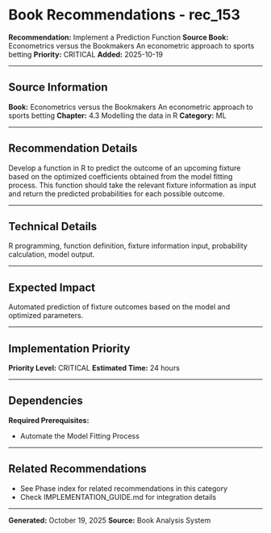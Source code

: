 # Book Recommendations - rec_153

**Recommendation:** Implement a Prediction Function
**Source Book:** Econometrics versus the Bookmakers An econometric approach to sports betting
**Priority:** CRITICAL
**Added:** 2025-10-19

---

## Source Information

**Book:** Econometrics versus the Bookmakers An econometric approach to sports betting
**Chapter:** 4.3 Modelling the data in R
**Category:** ML

---

## Recommendation Details

Develop a function in R to predict the outcome of an upcoming fixture based on the optimized coefficients obtained from the model fitting process. This function should take the relevant fixture information as input and return the predicted probabilities for each possible outcome.

---

## Technical Details

R programming, function definition, fixture information input, probability calculation, model output.

---

## Expected Impact

Automated prediction of fixture outcomes based on the model and optimized parameters.

---

## Implementation Priority

**Priority Level:** CRITICAL
**Estimated Time:** 24 hours

---

## Dependencies

**Required Prerequisites:**

- Automate the Model Fitting Process


---

## Related Recommendations

- See Phase index for related recommendations in this category
- Check IMPLEMENTATION_GUIDE.md for integration details

---

**Generated:** October 19, 2025
**Source:** Book Analysis System
